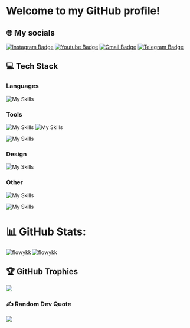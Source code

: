 # Welcome to my GitHub profile!<br>

## 🌐 My socials
[![Instagram Badge](https://img.shields.io/badge/-flowykk-orange?style=flat-square&logo=instagram&logoColor=white&link=https://instagram.com/kanna6501/)](https://instagram.com/flowykk)
[![Youtube Badge](https://img.shields.io/badge/-flowy-darkred?style=flat-square&logo=youtube&logoColor=white&link=https://www.youtube.com/c/koolkanna)](https://youtube.com/@flowy3681?si=aPMy0FHEv8v_1-Pa)
[![Gmail Badge](https://img.shields.io/badge/-dd.rakhmanov@yandex.ru-c14438?style=flat-square&logo=Gmail&logoColor=white&link=mailto:dd.rakhmanov@yandex.ru)](mailto:dd.rakhmanov@yandex.ru)
[![Telegram Badge](https://img.shields.io/badge/-flowykk-blue?style=flat-square&logo=Telegram&logoColor=white&link=https://flowykk.t.me/)](https://flowykk.t.me/)



## 💻 Tech Stack

### Languages
![My Skills](https://skillicons.dev/icons?i=swift,kotlin,cs,cpp,java,py,js&theme=light)

### Tools
![My Skills](https://skillicons.dev/icons?i=cmake,git,github,gitlab&theme=light)
![My Skills](https://skillicons.dev/icons?i=gradle,mysql,postgres,docker&theme=light)

![My Skills](https://skillicons.dev/icons?i=matlab,octave&theme=light)

### Design
![My Skills](https://skillicons.dev/icons?i=ps,ai,ae,figma,blender&theme=light)

### Other
![My Skills](https://skillicons.dev/icons?i=dotnet,flask,bootstrap&theme=light)

![My Skills](https://skillicons.dev/icons?i=postman,md&theme=light)

# 📊 GitHub Stats:
<p><img align="left" src="https://github-readme-stats.vercel.app/api/top-langs?username=flowykk&theme=radical&hide_border=true&show_icons=true&locale=en&layout=compact" alt="flowykk" /></p>
<p><img align="center" src="https://github-readme-streak-stats.herokuapp.com/?user=flowykk&theme=radical&hide_border=true&locale=en&layout=compact" alt="flowykk" /></p>

## 🏆 GitHub Trophies
![](https://github-profile-trophy.vercel.app/?username=flowykk&theme=dark&no-frame=false&no-bg=true&margin-w=4)

### ✍️ Random Dev Quote
![](https://quotes-github-readme.vercel.app/api?type=horizontal&theme=radical)

